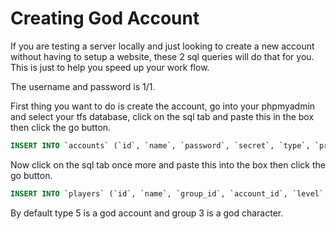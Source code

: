 # Creating God Account

If you are testing a server locally and just looking to create a new account without having to setup a website, these 2 sql queries will do that for you. This is just to help you speed up your work flow.

The username and password is 1/1.

First thing you want to do is create the account, go into your phpmyadmin and select your tfs database, click on the sql tab and paste this in the box then click the go button.

```sql
INSERT INTO `accounts` (`id`, `name`, `password`, `secret`, `type`, `premdays`, `lastday`, `email`, `creation`) VALUES ('1', '1', '356a192b7913b04c54574d18c28d46e6395428ab', NULL, '5', '365', '0', '', '0');
```

Now click on the sql tab once more and paste this into the box then click the go button.

```sql
INSERT INTO `players` (`id`, `name`, `group_id`, `account_id`, `level`, `vocation`, `health`, `healthmax`, `experience`, `lookbody`, `lookfeet`, `lookhead`, `looklegs`, `looktype`, `lookaddons`, `maglevel`, `mana`, `manamax`, `manaspent`, `soul`, `town_id`, `posx`, `posy`, `posz`, `conditions`, `cap`, `sex`, `lastlogin`, `lastip`, `save`, `skull`, `skulltime`, `lastlogout`, `blessings`, `onlinetime`, `deletion`, `balance`, `offlinetraining_time`, `offlinetraining_skill`, `stamina`, `skill_fist`, `skill_fist_tries`, `skill_club`, `skill_club_tries`, `skill_sword`, `skill_sword_tries`, `skill_axe`, `skill_axe_tries`, `skill_dist`, `skill_dist_tries`, `skill_shielding`, `skill_shielding_tries`, `skill_fishing`, `skill_fishing_tries`) VALUES ('1', 'God', '3', '1', '1', '0', '150', '150', '0', '0', '0', '0', '0', '136', '0', '0', '0', '0', '0', '0', '1', '0', '0', '0', 0x0, '40000', '1', '0', '0', '1', '0', '0', '0', '0', '0', '0', '0', '43200', '-1', '2520', '10', '0', '10', '0', '10', '0', '10', '0', '10', '0', '10', '0', '10', '0');
```

By default type 5 is a god account and group 3 is a god character.